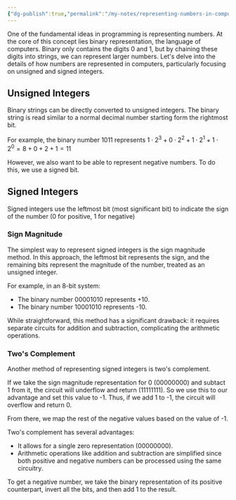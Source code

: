 ```yaml
---
{"dg-publish":true,"permalink":"/my-notes/representing-numbers-in-computers/","created":"2024-06-17T21:40:55.696-05:00","updated":"2024-06-17T21:41:13.057-05:00"}
---
```



One of the fundamental ideas in programming is representing numbers. At the core of this concept lies binary representation, the language of computers. Binary only contains the digits 0 and 1, but by chaining these digits into strings, we can represent larger numbers. Let's delve into the details of how numbers are represented in computers, particularly focusing on unsigned and signed integers.

## Unsigned Integers
Binary strings can be directly converted to unsigned integers. The binary string is read similar to a normal decimal number starting form the rightmost bit.

For example, the binary number 1011 represents $1 \cdot 2^{3} + 0 \cdot 2^{2} + 1 \cdot 2^{1} + 1 \cdot 2^{0} = 8 + 0 + 2 + 1 = 11$ 

However, we also want to be able to represent negative numbers. To do this, we use a signed bit.

## Signed Integers
Signed integers use the leftmost bit (most significant bit) to indicate the sign of the number (0 for positive, 1 for negative)

### Sign Magnitude
The simplest way to represent signed integers is the sign magnitude method. In this approach, the leftmost bit represents the sign, and the remaining bits represent the magnitude of the number, treated as an unsigned integer.

For example, in an 8-bit system:
- The binary number 00001010 represents +10.
- The binary number 10001010 represents -10.

While straightforward, this method has a significant drawback: it requires separate circuits for addition and subtraction, complicating the arithmetic operations.

### Two's Complement
Another method of representing signed integers is two's complement.

If we take the sign magnitude representation for 0 (00000000) and subtact 1 from it, the circuit will underflow and return (11111111). So we use this to our advantage and set this value to -1. Thus, if we add 1 to -1, the circuit will overflow and return 0.

From there, we map the rest of the negative values based on the value of -1.

Two's complement has several advantages:
- It allows for a single zero representation (00000000).
- Arithmetic operations like addition and subtraction are simplified since both positive and negative numbers can be processed using the same circuitry.


To get a negative number, we take the binary representation of its positive counterpart, invert all the bits, and then add 1 to the result. 
